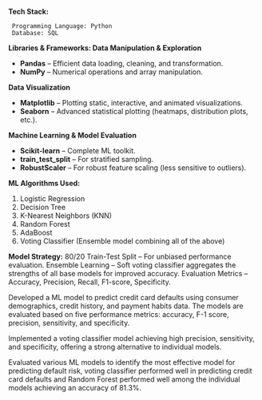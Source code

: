 **Tech Stack:**

     Programming Language: Python 
     Database: SQL

**Libraries & Frameworks: Data Manipulation & Exploration**
- **Pandas** – Efficient data loading, cleaning, and transformation.
- **NumPy** – Numerical operations and array manipulation.


**Data Visualization**
- **Matplotlib** – Plotting static, interactive, and animated visualizations.
- **Seaborn** – Advanced statistical plotting (heatmaps, distribution plots, etc.).


**Machine Learning & Model Evaluation**
- **Scikit-learn** – Complete ML toolkit.
- **train_test_split** – For stratified sampling.
- **RobustScaler** – For robust feature scaling (less sensitive to outliers).

     
**ML Algorithms Used:**
   1. Logistic Regression
   2. Decision Tree
   3. K-Nearest Neighbors (KNN)
   4. Random Forest
   5. AdaBoost
   6. Voting Classifier (Ensemble model combining all of the above)

**Model Strategy:**
     80/20 Train-Test Split – For unbiased performance evaluation.
     Ensemble Learning – Soft voting classifier aggregates the strengths of all base models for improved accuracy.
     Evaluation Metrics – Accuracy, Precision, Recall, F1-score, Specificity.



Developed a ML model to predict credit card defaults using consumer demographics, credit history, and payment habits data. The models are evaluated based on five performance metrics: accuracy, F-1 score, precision, sensitivity, and specificity.

Implemented a voting classifier model achieving high precision, sensitivity, and specificity, offering a strong alternative to individual models. 

Evaluated various ML models to identify the most effective model for predicting default risk, voting classifier performed well in predicting credit card defaults and Random Forest performed well among the individual models achieving an accuracy of 81.3%.
